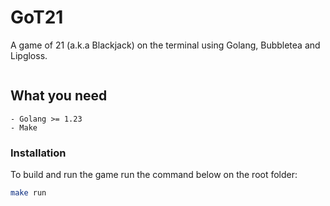 # GoT21

A game of 21 (a.k.a Blackjack) on the terminal using Golang, Bubbletea and Lipgloss.

![]()

## What you need
    - Golang >= 1.23
    - Make

### Installation
To build and run the game run the command below on the root folder:
```bash
make run
```
